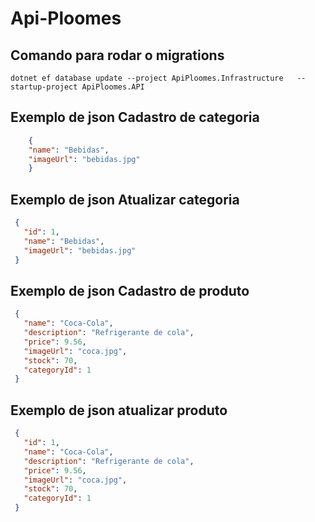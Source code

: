 # Api-Ploomes

## Comando para rodar o migrations

```dotnet ef database update --project ApiPloomes.Infrastructure   --startup-project ApiPloomes.API```

## Exemplo de json Cadastro de categoria
```json
    {
    "name": "Bebidas",
    "imageUrl": "bebidas.jpg"
    }
 ```
 ## Exemplo de json Atualizar categoria
 ```json
  {
  	"id": 1,
    "name": "Bebidas",
    "imageUrl": "bebidas.jpg"
  }
  ```
   
 ## Exemplo de json Cadastro de produto
 ```json
  {
    "name": "Coca-Cola",
    "description": "Refrigerante de cola",
    "price": 9.56,
    "imageUrl": "coca.jpg",
    "stock": 70,
    "categoryId": 1
  }
 ```
 ## Exemplo de json atualizar produto
 ```json
  {
  	"id": 1,
    "name": "Coca-Cola",
    "description": "Refrigerante de cola",
    "price": 9.56,
    "imageUrl": "coca.jpg",
    "stock": 70,
    "categoryId": 1
  } 
```